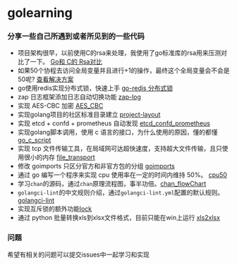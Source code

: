 # golearning
### 分享一些自己所遇到或者所见到的一些代码

- 项目架构很早，以前使用C的rsa来处理，我使用了go标准库的rsa用来压测对比了一下。 [Go和 C的 Rsa对比](https://github.com/ywanbing/golearning/tree/master/rsaCAndGoBaench "Go和 C的 Rsa对比")
- 如果50个协程去访问全局变量并且进行+1的操作，最终这个全局变量会不会是50呢? [查看解决方案](https://github.com/ywanbing/golearning/blob/master/usualQuestion/atomic_test.go "查看解决方案")
- go使用redis实现分布式锁，快速上手 [go-redis 分布式锁](https://github.com/ywanbing/golearning/tree/master/go-redis-distributed-lock "go使用redis实现分布式锁")
- zap 日志框架添加日志自动切换功能 [zap-log](https://github.com/ywanbing/golearning/tree/master/zap-log "zap 自动切换")
- 实现 AES-CBC 加密 [AES_CBC](https://github.com/ywanbing/golearning/tree/master/aesCrypto "AES-CBC 加密")
- 实现golang项目的社区标准目录建立 [project-layout](https://github.com/ywanbing/golearning/tree/master/script "project-layout")
- 实现 etcd + confd + prometheus 自动发现 [etcd_confd_prometheus](https://github.com/ywanbing/golearning/tree/master/etcd_confd_prometheus "etcd_confd_prometheus")
- 实现golang脚本调用，使用 c 语言的接口，为什么使用的原因，懂的都懂 [go_c_script](https://github.com/ywanbing/golearning/tree/master/goloang_c_script "goloang_c_script")
- 实现 tcp 文件传输工具，在局域网可达超快速度，支持超大文件传输，且只使用很小的内存 [file_transport](https://github.com/ywanbing/golearning/tree/master/file_transport "file transport") 
- 修改 goimports 只区分官方和非官方包的分组 [goimports](https://github.com/ywanbing/golearning/tree/master/goimports "goimports") 
- 通过 go 编写一个程序来实现 cpu 使用率在一定的时间内维持 50%。 [cpu50](https://github.com/ywanbing/golearning/tree/master/cpu50 "cpu50")
- 学习`chan`的源码，通过`chan`原理流程图，事半功倍。[chan_flowChart](https://github.com/ywanbing/golearning/tree/master/chan_flow_chart "chan_flow_chart")
- `golangci-lint`的中文规则介绍，通过`golangci-lint.yml`配置的默认规则。[golangci-lint](https://github.com/ywanbing/golearning/tree/master/golangci-lint "golangci-lint")
- 实现互斥锁的额外功能[lock](https://github.com/ywanbing/golearning/tree/master/lock "lock")
- 通过 python 批量转换xls到xlsx文件格式，目前只能在win上运行 [xls2xlsx](https://github.com/ywanbing/golearning/tree/master/xls2xlsx "xls2xlsx")

### 问题
希望有相关的问题可以提交issues中一起学习和实现
